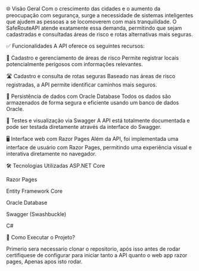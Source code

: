 
🌐 Visão Geral
Com o crescimento das cidades e o aumento da preocupação com segurança, surge a necessidade de sistemas inteligentes que ajudem as pessoas a se locomoverem com mais tranquilidade. O SafeRouteAPI atende exatamente essa demanda, permitindo que sejam cadastradas e consultadas áreas de risco e rotas alternativas mais seguras.

✅ Funcionalidades
A API oferece os seguintes recursos:

📍 Cadastro e gerenciamento de áreas de risco
Permite registrar locais potencialmente perigosos com informações relevantes.

🛣️ Cadastro e consulta de rotas seguras
Baseado nas áreas de risco registradas, a API permite identificar caminhos mais seguros.

💾 Persistência de dados com Oracle Database
Todos os dados são armazenados de forma segura e eficiente usando um banco de dados Oracle.

🧪 Testes e visualização via Swagger
A API está totalmente documentada e pode ser testada diretamente através da interface do Swagger.

🖥️ Interface web com Razor Pages
Além da API, foi implementada uma interface de usuário com Razor Pages, permitindo uma experiência visual e interativa diretamente no navegador.

🛠️ Tecnologias Utilizadas
ASP.NET Core

Razor Pages

Entity Framework Core

Oracle Database

Swagger (Swashbuckle)

C#

🚀 Como Executar o Projeto?

Primerio sera necessario clonar o repositorio, após isso antes de rodar certifiquese de configurar para iniciar tanto a API quanto o web app razor pages,
Apenas apos isto rodar.
